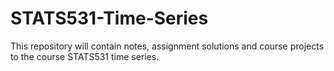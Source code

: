 # STATS531-Time-Series
This repository will contain notes, assignment solutions and course projects to the course STATS531 time series.
